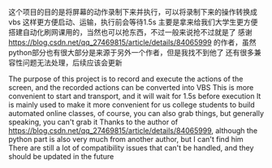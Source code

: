 这个项目的目的是将屏幕的动作录制下来并执行，可以将录制下来的操作转换成vbs
这样更方便启动、运输，执行前会等待1.5s
主要是拿来给我们大学生更方便搭建自动化刷网课用的，当然也可以抢东西，不过一般来说抢不过就是了
感谢 https://blog.csdn.net/qq_27469815/article/details/84065999 的作者，虽然python部分也有很大部分是来源于另外一个作者，但是我找不到他了
还有很多兼容性问题无法处理，后续应该会更新

The purpose of this project is to record and execute the actions of the screen, and the recorded actions can be converted into VBS
This is more convenient to start and transport, and it will wait for 1.5s before execution
It is mainly used to make it more convenient for us college students to build automated online classes, of course, you can also grab things, but generally speaking, you can't grab it
Thanks to the author of https://blog.csdn.net/qq_27469815/article/details/84065999, although the python part is also very much from another author, but I can't find him
There are still a lot of compatibility issues that can't be handled, and they should be updated in the future